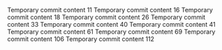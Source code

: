 Temporary commit content 11
Temporary commit content 16
Temporary commit content 18
Temporary commit content 26
Temporary commit content 33
Temporary commit content 40
Temporary commit content 41
Temporary commit content 61
Temporary commit content 69
Temporary commit content 106
Temporary commit content 112
